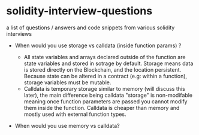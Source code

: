 # solidity-interview-questions
a list of questions / answers and code snippets from various solidity interviews

* When would you use storage vs calldata (inside function params) ?
  - All state variables and arrays declared outside of the function are state variables and stored in sotrage by default. Storage means data is stored directly on the Blockchain, and the location persistent. Because state can be altered in a contract (e.g: within a function), storage variables must be mutable.
  - Calldata is temporary storage similar to memory (will discuss this later), the main difference being calldata "storage" is non-modifable meaning once function parameters are passed you cannot modify them inside the function. Calldata is cheaper than memory and mostly used with external function types.

* When would you use memory vs calldata?
